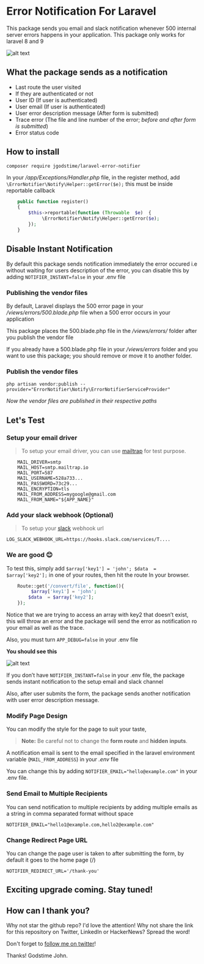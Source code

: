 
# Error Notification For Laravel

This package sends you email and slack notification whenever 500 internal server errors happens in your application.
This package only works for laravel 8 and 9
  

![alt text](https://img001.prntscr.com/file/img001/Zirxkel4QF-IDBFV5v1veA.png)

 
## What the package sends as a notification

- Last route the user visited
- If they are authenticated or not
- User ID (If user is authenticated)
- User email (If user is authenticated)
- User error description message (After form is submitted)
- Trace error (The file and line number of the error; *before and after form is submitted*)
- Error status code

## How to install

```
composer require jgodstime/laravel-error-notifier

```

In your */app/Exceptions/Handler.php* file, in the register method, add `\ErrorNotifier\Notify\Helper::getError($e);` this must be  inside  reportable callback

```php
    public function register()
    {
    	$this->reportable(function (Throwable  $e)  {
    		 \ErrorNotifier\Notify\Helper::getError($e);
    	});
    }

```

## Disable  Instant Notification 
 
By default this package sends notification immediately the error occured i.e without waiting for users description of the error, you can disable this by adding `NOTIFIER_INSTANT=false` in your .env file
 
### Publishing the vendor files

By default, Laravel displays the 500 error page in your */views/errors/500.blade.php* file when a 500 error occurs in your application

This package places the 500.blade.php file in the */views/errors/* folder after you publish the vendor file

If you already have a 500.blade.php file in your */views/errors* folder and you want to use this package; you should remove or move it to another folder.

### Publish the vendor files

```
php artisan vendor:publish --provider="ErrorNotifier\Notify\ErrorNotifierServiceProvider"
```

*Now the vendor files are published in their respective paths*

## Let's Test

### Setup your email driver
> To setup your email driver, you can use [mailtrap](https://mailtrap.io/) for test purpose.

```
    MAIL_DRIVER=smtp
    MAIL_HOST=smtp.mailtrap.io
    MAIL_PORT=587
    MAIL_USERNAME=528a733...
    MAIL_PASSWORD=73c29...
    MAIL_ENCRYPTION=tls
    MAIL_FROM_ADDRESS=mygoogle@gmail.com
    MAIL_FROM_NAME="${APP_NAME}"
```

### Add your slack webhook (Optional)
> To setup your  [slack](https://api.slack.com/messaging/webhooks)  webhook url

``` 
LOG_SLACK_WEBHOOK_URL=https://hooks.slack.com/services/T....

```

### We are good 😊 
To test this, simply add `$array['key1'] = 'john'; $data  = $array['key2'];` in one of your routes, then hit the route In your browser.

```php
    Route::get('/convert/file', function(){
    	 $array['key1'] = 'john';
        $data  = $array['key2'];
    });
```

Notice that we are trying to access an array with key2 that doesn’t exist, this will throw an error and the package will send the error as notification ro your email as well as the trace.

Also, you must turn `APP_DEBUG=false` in your .env file

**You should see this**

![alt text](https://img001.prntscr.com/file/img001/Zirxkel4QF-IDBFV5v1veA.png)

 If you don’t  have `NOTIFIER_INSTANT=false` in your .env file, the package sends instant notification to the setup email and slack channel

Also, after user submits the form, the package sends another notification with user error description message.

### Modify Page Design
You can modify the style for the page to suit your taste,
>  **Note:** Be careful not to change the **form route** and **hidden inputs**.

A notification email is sent to the email specified in the laravel environment variable (`MAIL_FROM_ADDRESS`) in your *.env* file

You can change this by adding `NOTIFIER_EMAIL="hello@example.com"` in your .env file.


### Send Email to Multiple Recipients

You can send notification to multiple recipients by adding multiple emails as a string in comma separated format without space

```
NOTIFIER_EMAIL="hello1@example.com,hello2@example.com"
```

### Change Redirect Page URL

You can change the page user is taken to after submitting the form, by default it goes to the home page (/)

    NOTIFIER_REDIRECT_URL='/thank-you'


## Exciting upgrade coming. Stay tuned!

  

## How can I thank you?

Why not star the github repo? I'd love the attention! Why not share the link for this repository on Twitter, LinkedIn or HackerNews? Spread the word!

Don't forget to [follow me on twitter](https://twitter.com/johngodstime)!

Thanks! Godstime John.




